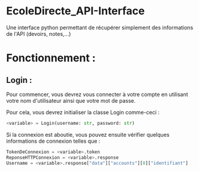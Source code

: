 # EcoleDirecte_API-Interface
Une interface python permettant de récupérer simplement des informations de l'API (devoirs, notes,...)

# Fonctionnement :
## Login :
Pour commencer, vous devrez vous connecter à votre compte en utilisant votre nom d'utilisateur ainsi que votre mot de passe.

Pour cela, vous devrez initialiser la classe Login comme-ceci :
```py
<variable> = Login(username: str, password: str)
```
Si la connexion est aboutie, vous pouvez ensuite vérifier quelques informations de connexion telles que :
```py
TokenDeConnexion = <variable>.token
ReponseHTTPConnexion = <variable>.response
Username = <variable>.response["data"]["accounts"][0]["identifiant"]
```
